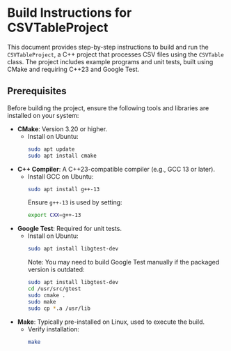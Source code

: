 # Build Instructions for CSVTableProject

This document provides step-by-step instructions to build and run the `CSVTableProject`, a C++ project that processes CSV files using the `CSVTable` class. The project includes example programs and unit tests, built using CMake and requiring C++23 and Google Test.

## Prerequisites

Before building the project, ensure the following tools and libraries are installed on your system:

- **CMake**: Version 3.20 or higher.
  - Install on Ubuntu:
    ```bash
    sudo apt update
    sudo apt install cmake
    ```
- **C++ Compiler**: A C++23-compatible compiler (e.g., GCC 13 or later).
  - Install GCC on Ubuntu:
    ```bash
    sudo apt install g++-13
    ```
    Ensure `g++-13` is used by setting:
    ```bash
    export CXX=g++-13
    ```
- **Google Test**: Required for unit tests.
  - Install on Ubuntu:
    ```bash
    sudo apt install libgtest-dev
    ```
    Note: You may need to build Google Test manually if the packaged version is outdated:
    ```bash
    sudo apt install libgtest-dev
    cd /usr/src/gtest
    sudo cmake .
    sudo make
    sudo cp *.a /usr/lib
    ```
- **Make**: Typically pre-installed on Linux, used to execute the build.
  - Verify installation:
    ```bash
    make
    